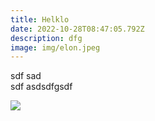```yaml
---
title: Helklo
date: 2022-10-28T08:47:05.792Z
description: dfg
image: img/elon.jpeg
---
```





s﻿df sad\
s﻿df asdsdfgsdf





![](img/about-direct-sourcing.jpg)